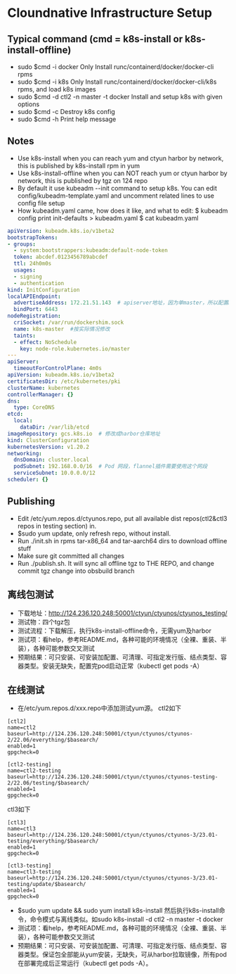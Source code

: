 # Cloundnative Infrastructure Setup

## Typical command (cmd = k8s-install or k8s-install-offline)
- sudo $cmd -i docker          Only Install runc/containerd/docker/docker-cli rpms
- sudo $cmd -i k8s             Only Install runc/containerd/docker/docker-cli/k8s rpms, and load k8s images
- sudo $cmd -d ctl2 -n master -t docker      Install and setup k8s with given options
- sudo $cmd -c                 Destroy k8s config
- sudo $cmd -h                 Print help message

## Notes
- Use k8s-install when you can reach yum and ctyun harbor by network, this is published by k8s-install rpm in yum
- Use k8s-install-offline when you can NOT reach yum or ctyun harbor by network, this is published by tgz on 124 repo
- By default it use kubeadm --init command to setup k8s. You can edit config/kubeadm-template.yaml and uncomment related lines to use config file setup
- How kubeadm.yaml came, how does it like, and what to edit:
$ kubeadm config print init-defaults > kubeadm.yaml
$ cat kubeadm.yaml
``` yaml
apiVersion: kubeadm.k8s.io/v1beta2
bootstrapTokens:
- groups:
  - system:bootstrappers:kubeadm:default-node-token
  token: abcdef.0123456789abcdef
  ttl: 24h0m0s
  usages:
  - signing
  - authentication
kind: InitConfiguration
localAPIEndpoint:
  advertiseAddress: 172.21.51.143  # apiserver地址，因为单master，所以配置master的节点内网IP
  bindPort: 6443
nodeRegistration:
  criSocket: /var/run/dockershim.sock
  name: k8s-master  #按实际情况修改
  taints:
  - effect: NoSchedule
    key: node-role.kubernetes.io/master
---
apiServer:
  timeoutForControlPlane: 4m0s
apiVersion: kubeadm.k8s.io/v1beta2
certificatesDir: /etc/kubernetes/pki
clusterName: kubernetes
controllerManager: {}
dns:
  type: CoreDNS
etcd:
  local:
    dataDir: /var/lib/etcd
imageRepository: gcs.k8s.io  # 修改成harbor仓库地址
kind: ClusterConfiguration
kubernetesVersion: v1.20.2
networking:
  dnsDomain: cluster.local
  podSubnet: 192.168.0.0/16  # Pod 网段，flannel插件需要使用这个网段
  serviceSubnet: 10.0.0.0/12
scheduler: {}
```

## Publishing
- Edit /etc/yum.repos.d/ctyunos.repo, put all available dist repos(ctl2&ctl3 repos in testing section) in.
- $sudo yum update, only refresh repo, without install.
- Run ./init.sh in rpms tar-x86_64 and tar-aarch64 dirs to download offline stuff
- Make sure git committed all changes
- Run ./publish.sh. It will sync all offline tgz to THE REPO, and change commit tgz change into obsbuild branch

## 离线包测试
- 下载地址：http://124.236.120.248:50001/ctyun/ctyunos/ctyunos_testing/
- 测试物：四个tgz包
- 测试流程：下载解压，执行k8s-install-offline命令，无需yum及harbor
- 测试项：看help，参考README.md，各种可能的环境情况（全裸、重装、半装），各种可能参数交叉测试
- 预期结果：可只安装、可安装加配置、可清理、可指定发行版、结点类型、容器类型。安装无缺失，配置完pod启动正常（kubectl get pods -A）

## 在线测试
- 在/etc/yum.repos.d/xxx.repo中添加测试yum源。
ctl2如下
```
[ctl2]
name=ctl2
baseurl=http://124.236.120.248:50001/ctyun/ctyunos/ctyunos-2/22.06/everything/$basearch/
enabled=1
gpgcheck=0

[ctl2-testing]
name=ctl2-testing
baseurl=http://124.236.120.248:50001/ctyun/ctyunos/ctyunos-testing-2/22.06/testing/$basearch/
enabled=1
gpgcheck=0
```
ctl3如下
```
[ctl3]
name=ctl3
baseurl=http://124.236.120.248:50001/ctyun/ctyunos/ctyunos-3/23.01-testing/everything/$basearch/
enabled=1
gpgcheck=0

[ctl3-testing]
name=ctl3-testing
baseurl=http://124.236.120.248:50001/ctyun/ctyunos/ctyunos-3/23.01-testing/update/$basearch/
enabled=1
gpgcheck=0
```
- $sudo yum update && sudo yum install k8s-install  然后执行k8s-install命令，命令模式与离线类似。如sudo k8s-install -d ctl2 -n master -t docker
- 测试项：看help，参考README.md，各种可能的环境情况（全裸、重装、半装），各种可能参数交叉测试
- 预期结果：可只安装、可安装加配置、可清理、可指定发行版、结点类型、容器类型。保证包全部能从yum安装，无缺失，可从harbor拉取镜像，所有pod在部署完成后正常运行（kubectl get pods -A）。
